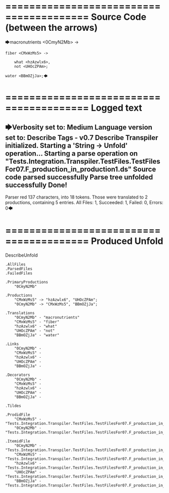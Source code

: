 ========================================
Source Code (between the arrows)
========================================

🡆macronutrients <0CmyN2Mb> ->

    fiber <CMxWzMs5> ->

        what <hzAzwlx6>,
        not <UHOcZPAm>;
    
    water <BBmOZjJa>;🡄

========================================
Logged text
========================================

🡆Verbosity set to: Medium
Language version set to: Describe Tags - v0.7
Describe Transpiler initialized.
Starting a 'String -> Unfold' operation...
Starting a parse operation on "Tests.Integration.Transpiler.TestFiles.TestFilesFor07.F_production_in_production1.ds"
Source code parsed successfully
Parse tree unfolded successfully
Done!
------------------------
Parser red 137 characters, into 18 tokens.
Those were translated to 2 productions, containing 5 entries.
All Files: 1, Succeeded: 1, Failed: 0, Errors: 0🡄

========================================
Produced Unfold
========================================

DescribeUnfold

    .AllFiles
    .ParsedFiles
    .FailedFiles

    .PrimaryProductions
        "0CmyN2Mb" 

    .Productions
        "CMxWzMs5" -> "hzAzwlx6", "UHOcZPAm";
        "0CmyN2Mb" -> "CMxWzMs5", "BBmOZjJa";

    .Translations
        "0CmyN2Mb" - "macronutrients"
        "CMxWzMs5" - "fiber"
        "hzAzwlx6" - "what"
        "UHOcZPAm" - "not"
        "BBmOZjJa" - "water"

    .Links
        "0CmyN2Mb" - 
        "CMxWzMs5" - 
        "hzAzwlx6" - 
        "UHOcZPAm" - 
        "BBmOZjJa" - 

    .Decorators
        "0CmyN2Mb" - 
        "CMxWzMs5" - 
        "hzAzwlx6" - 
        "UHOcZPAm" - 
        "BBmOZjJa" - 

    .Tildes

    .ProdidFile
        "CMxWzMs5" - "Tests.Integration.Transpiler.TestFiles.TestFilesFor07.F_production_in_production1.ds"
        "0CmyN2Mb" - "Tests.Integration.Transpiler.TestFiles.TestFilesFor07.F_production_in_production1.ds"

    .ItemidFile
        "0CmyN2Mb" - "Tests.Integration.Transpiler.TestFiles.TestFilesFor07.F_production_in_production1.ds"
        "CMxWzMs5" - "Tests.Integration.Transpiler.TestFiles.TestFilesFor07.F_production_in_production1.ds"
        "hzAzwlx6" - "Tests.Integration.Transpiler.TestFiles.TestFilesFor07.F_production_in_production1.ds"
        "UHOcZPAm" - "Tests.Integration.Transpiler.TestFiles.TestFilesFor07.F_production_in_production1.ds"
        "BBmOZjJa" - "Tests.Integration.Transpiler.TestFiles.TestFilesFor07.F_production_in_production1.ds"

